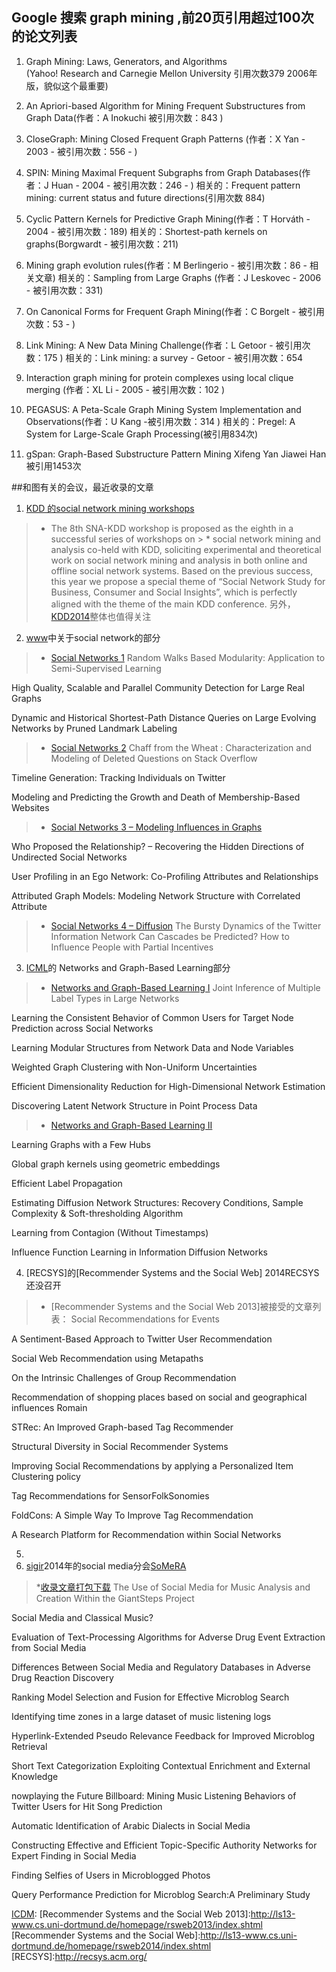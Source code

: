 ﻿## Google 搜索 graph mining ,前20页引用超过100次的论文列表

1. Graph Mining: Laws, Generators, and Algorithms  
(Yahoo! Research and Carnegie Mellon University 引用次数379 2006年版，貌似这个最重要)

2. An Apriori-based Algorithm for Mining Frequent Substructures from Graph Data(作者：A Inokuchi  被引用次数：843 )


3. CloseGraph: Mining Closed Frequent Graph Patterns (作者：X Yan - 2003 - 被引用次数：556 - )


4. SPIN: Mining Maximal Frequent Subgraphs from Graph Databases(作者：J Huan - 2004 - 被引用次数：246 - )
相关的：Frequent pattern mining: current status and future directions(引用次数 884)

5. Cyclic Pattern Kernels for Predictive Graph Mining(作者：T Horváth - 2004 - 被引用次数：189)
相关的：Shortest-path kernels on graphs(Borgwardt - 被引用次数：211)

6. Mining graph evolution rules(作者：M Berlingerio - 被引用次数：86 - 相关文章)
相关的：Sampling from Large Graphs (作者：J Leskovec - 2006 - 被引用次数：331)

7. On Canonical Forms for Frequent Graph Mining(作者：C Borgelt - 被引用次数：53 - )

8. Link Mining: A New Data Mining Challenge(作者：L Getoor - 被引用次数：175 )
相关的：Link mining: a survey - Getoor - 被引用次数：654

9. Interaction graph mining for protein complexes using local clique merging
(作者：XL Li - 2005 - 被引用次数：102 )

10. PEGASUS: A Peta-Scale Graph Mining System Implementation and Observations(作者：U Kang -被引用次数：314 )
相关的：Pregel: A System for Large-Scale Graph Processing(被引用834次)


11. gSpan: Graph-Based Substructure Pattern Mining 
Xifeng Yan Jiawei Han 被引用1453次


##和图有关的会议，最近收录的文章

1. [KDD 的social network mining workshops]
> * The 8th SNA-KDD workshop is proposed as the eighth in a successful series of workshops on > * social network mining and analysis co-held with KDD, soliciting experimental and theoretical work on social network mining and analysis in both online and offline social network systems. Based on the previous success, this year we propose a special theme of “Social Network Study for Business, Consumer and Social Insights”, which is perfectly aligned with the theme of the main KDD conference. 另外，[KDD2014]整体也值得关注

2. [www]中关于social network的部分
> * [Social Networks 1]
Random Walks Based Modularity: Application to Semi-Supervised Learning 

High Quality, Scalable and Parallel Community Detection for Large Real Graphs 

Dynamic and Historical Shortest-Path Distance Queries on Large Evolving Networks by Pruned Landmark Labeling 

> * [Social Networks 2]
Chaff from the Wheat : Characterization and Modeling of Deleted Questions on Stack Overflow

Timeline Generation: Tracking Individuals on Twitter 

Modeling and Predicting the Growth and Death of Membership-Based Websites 

> * [Social Networks 3 – Modeling Influences in Graphs]

Who Proposed the Relationship? – Recovering the Hidden Directions of Undirected Social Networks
 
User Profiling in an Ego Network: Co-Profiling Attributes and Relationships

Attributed Graph Models: Modeling Network Structure with Correlated Attribute

> * [Social Networks 4 – Diffusion]
The Bursty Dynamics of the Twitter Information Network
Can Cascades be Predicted?
How to Influence People with Partial Incentives 

3. [ICML]的 Networks and Graph-Based Learning部分
> * [Networks and Graph-Based Learning I]
Joint Inference of Multiple Label Types in Large Networks

Learning the Consistent Behavior of Common Users for Target Node Prediction across Social Networks

Learning Modular Structures from Network Data and Node Variables

Weighted Graph Clustering with Non-Uniform Uncertainties

Efficient Dimensionality Reduction for High-Dimensional Network Estimation

Discovering Latent Network Structure in Point Process Data

> * [Networks and Graph-Based Learning II]

Learning Graphs with a Few Hubs

Global graph kernels using geometric embeddings

Efficient Label Propagation

Estimating Diffusion Network Structures: Recovery Conditions, Sample Complexity & Soft-thresholding Algorithm

Learning from Contagion (Without Timestamps)

Influence Function Learning in Information Diffusion Networks

4. [RECSYS]的[Recommender Systems and the Social Web] 
2014RECSYS还没召开
> * [Recommender Systems and the Social Web 2013]被接受的文章列表：
Social Recommendations for Events

A Sentiment-Based Approach to Twitter User Recommendation
	
Social Web Recommendation using Metapaths
	
On the Intrinsic Challenges of Group Recommendation

Recommendation of shopping places based on social and geographical influences	Romain 

STRec: An Improved Graph-based Tag Recommender	

Structural Diversity in Social Recommender Systems	

Improving Social Recommendations by applying a Personalized Item Clustering policy

Tag Recommendations for SensorFolkSonomies

FoldCons: A Simple Way To Improve Tag Recommendation	

A Research Platform for Recommendation within Social Networks 




5. [ICDM]:整体感觉这个会议比较乱，主页做得乱七八糟的，2014年的貌似还没有开，打算在深圳开,没有找到对应的paper链接
6. [sigir]2014年的social media分会[SoMeRA]

> *[收录文章打包下载]
The Use of Social Media for Music Analysis and Creation Within the GiantSteps Project

Social Media and Classical Music?

Evaluation of Text-Processing Algorithms for Adverse Drug Event Extraction from Social Media

Differences Between Social Media and Regulatory Databases in Adverse Drug Reaction Discovery

Ranking Model Selection and Fusion for Effective Microblog Search

Identifying time zones in a large dataset of music listening logs

Hyperlink-Extended Pseudo Relevance Feedback for Improved Microblog Retrieval

Short Text Categorization Exploiting Contextual Enrichment and External Knowledge

nowplaying the Future Billboard: Mining Music Listening Behaviors of Twitter Users for Hit Song Prediction

Automatic Identification of Arabic Dialects in Social Media

Constructing Effective and Efficient Topic-Specific Authority Networks for Expert Finding in Social Media

Finding Selfies of Users in Microblogged Photos

Query Performance Prediction for Microblog Search:A Preliminary Study



[收录文章打包下载]:http://www.cp.jku.at/conferences/SoMeRA2014/preproceedings/somera_preproceedings.zip


[SoMeRA]:http://www.cp.jku.at/conferences/SoMeRA2014/


[sigir]:http://sigir.org/sigir2014/finalworkshops.php#SoMeRA


[ICDM]:
[Recommender Systems and the Social Web 2013]:http://ls13-www.cs.uni-dortmund.de/homepage/rsweb2013/index.shtml
[Recommender Systems and the Social Web]:http://ls13-www.cs.uni-dortmund.de/homepage/rsweb2014/index.shtml
[RECSYS]:http://recsys.acm.org/

[ICML]:http://icml.cc/2014/
[KDD 的social network mining workshops]:http://research.larc.smu.edu.sg/pa/snakdd2014/SNA-KDD2014.htm
[KDD2014]:http://www.kdd.org/kdd2014/program.html
[www]:http://www2014.kr/paper/proceedings/

[Social Networks 1]:http://www2014.kr/paper/proceedings/#8
[Social Networks 2]:http://www2014.kr/paper/proceedings/#20
[Social Networks 3 – Modeling Influences in Graphs]:http://www2014.kr/paper/proceedings/#25
[Social Networks 4 – Diffusion]:http://www2014.kr/paper/proceedings/#28
[Networks and Graph-Based Learning I]:http://icml.cc/2014/index/article/12.htm#sun1030
[Networks and Graph-Based Learning II]:http://icml.cc/2014/index/article/12.htm#tue1620


